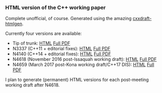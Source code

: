 ### HTML version of the C++ working paper

Complete unofficial, of course. Generated using the amazing [cxxdraft-htmlgen](https://github.com/Eelis/cxxdraft-htmlgen).

Currently four versions are available:

* Tip of trunk: [HTML](https://timsong-cpp.github.io/cppwp/) [Full PDF](https://timsong-cpp.github.io/cppwp/draft.pdf)
* N3337 (C++11 + editorial fixes): [HTML](https://timsong-cpp.github.io/cppwp/n3337/) [Full PDF](https://timsong-cpp.github.io/cppwp/n3337/draft.pdf)
* N4140 (C++14 + editorial fixes): [HTML](https://timsong-cpp.github.io/cppwp/n4140/) [Full PDF](https://timsong-cpp.github.io/cppwp/n4140/draft.pdf)
* N4618 (November 2016 post-Issaquah working draft): [HTML](https://timsong-cpp.github.io/cppwp/n4618/) [Full PDF](https://timsong-cpp.github.io/cppwp/n4618/draft.pdf)
* N4659 (March 2017 post-Kona working draft/C++17 DIS): [HTML](https://timsong-cpp.github.io/cppwp/n4659/) [Full PDF](https://timsong-cpp.github.io/cppwp/n4659/draft.pdf)

I plan to generate (permanent) HTML versions for each post-meeting working draft after N4618.

